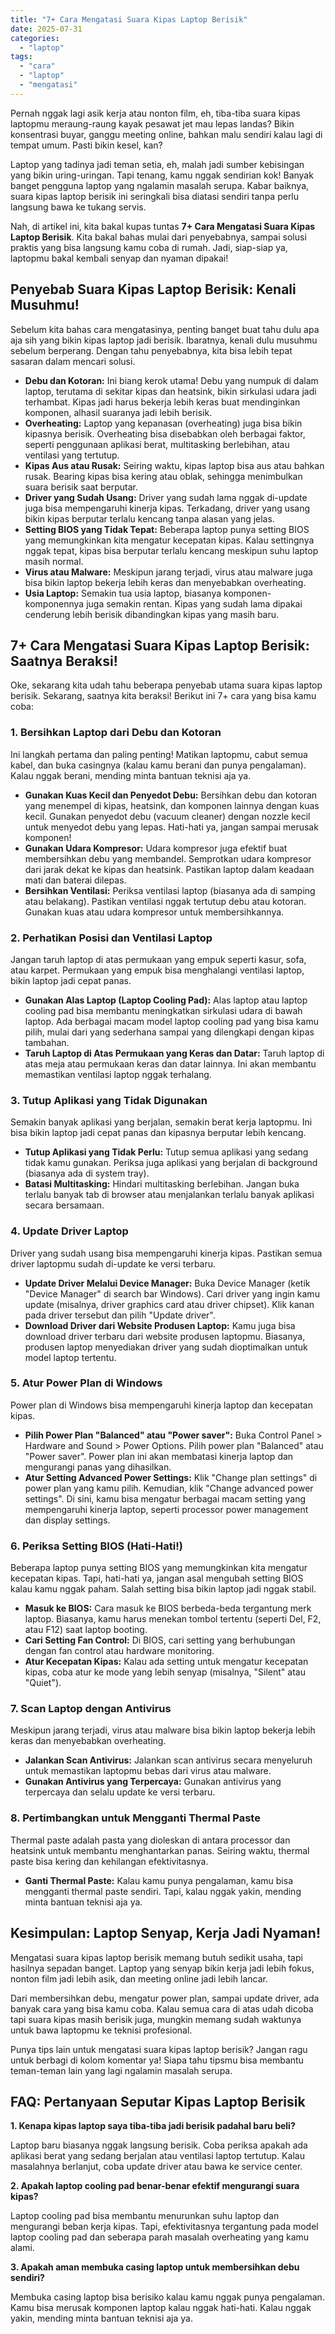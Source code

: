 ```yaml
---
title: "7+ Cara Mengatasi Suara Kipas Laptop Berisik"
date: 2025-07-31
categories: 
  - "laptop"
tags: 
  - "cara"
  - "laptop"
  - "mengatasi"
---
```


Pernah nggak lagi asik kerja atau nonton film, eh, tiba-tiba suara kipas laptopmu meraung-raung kayak pesawat jet mau lepas landas? Bikin konsentrasi buyar, ganggu meeting online, bahkan malu sendiri kalau lagi di tempat umum. Pasti bikin kesel, kan?

Laptop yang tadinya jadi teman setia, eh, malah jadi sumber kebisingan yang bikin uring-uringan. Tapi tenang, kamu nggak sendirian kok! Banyak banget pengguna laptop yang ngalamin masalah serupa. Kabar baiknya, suara kipas laptop berisik ini seringkali bisa diatasi sendiri tanpa perlu langsung bawa ke tukang servis.

Nah, di artikel ini, kita bakal kupas tuntas **7+ Cara Mengatasi Suara Kipas Laptop Berisik**. Kita bakal bahas mulai dari penyebabnya, sampai solusi praktis yang bisa langsung kamu coba di rumah. Jadi, siap-siap ya, laptopmu bakal kembali senyap dan nyaman dipakai!

## Penyebab Suara Kipas Laptop Berisik: Kenali Musuhmu!

Sebelum kita bahas cara mengatasinya, penting banget buat tahu dulu apa aja sih yang bikin kipas laptop jadi berisik. Ibaratnya, kenali dulu musuhmu sebelum berperang. Dengan tahu penyebabnya, kita bisa lebih tepat sasaran dalam mencari solusi.

- **Debu dan Kotoran:** Ini biang kerok utama! Debu yang numpuk di dalam laptop, terutama di sekitar kipas dan heatsink, bikin sirkulasi udara jadi terhambat. Kipas jadi harus bekerja lebih keras buat mendinginkan komponen, alhasil suaranya jadi lebih berisik.
- **Overheating:** Laptop yang kepanasan (overheating) juga bisa bikin kipasnya berisik. Overheating bisa disebabkan oleh berbagai faktor, seperti penggunaan aplikasi berat, multitasking berlebihan, atau ventilasi yang tertutup.
- **Kipas Aus atau Rusak:** Seiring waktu, kipas laptop bisa aus atau bahkan rusak. Bearing kipas bisa kering atau oblak, sehingga menimbulkan suara berisik saat berputar.
- **Driver yang Sudah Usang:** Driver yang sudah lama nggak di-update juga bisa mempengaruhi kinerja kipas. Terkadang, driver yang usang bikin kipas berputar terlalu kencang tanpa alasan yang jelas.
- **Setting BIOS yang Tidak Tepat:** Beberapa laptop punya setting BIOS yang memungkinkan kita mengatur kecepatan kipas. Kalau settingnya nggak tepat, kipas bisa berputar terlalu kencang meskipun suhu laptop masih normal.
- **Virus atau Malware:** Meskipun jarang terjadi, virus atau malware juga bisa bikin laptop bekerja lebih keras dan menyebabkan overheating.
- **Usia Laptop:** Semakin tua usia laptop, biasanya komponen-komponennya juga semakin rentan. Kipas yang sudah lama dipakai cenderung lebih berisik dibandingkan kipas yang masih baru.

## 7+ Cara Mengatasi Suara Kipas Laptop Berisik: Saatnya Beraksi!

Oke, sekarang kita udah tahu beberapa penyebab utama suara kipas laptop berisik. Sekarang, saatnya kita beraksi! Berikut ini 7+ cara yang bisa kamu coba:

### 1\. Bersihkan Laptop dari Debu dan Kotoran

Ini langkah pertama dan paling penting! Matikan laptopmu, cabut semua kabel, dan buka casingnya (kalau kamu berani dan punya pengalaman). Kalau nggak berani, mending minta bantuan teknisi aja ya.

- **Gunakan Kuas Kecil dan Penyedot Debu:** Bersihkan debu dan kotoran yang menempel di kipas, heatsink, dan komponen lainnya dengan kuas kecil. Gunakan penyedot debu (vacuum cleaner) dengan nozzle kecil untuk menyedot debu yang lepas. Hati-hati ya, jangan sampai merusak komponen!
- **Gunakan Udara Kompresor:** Udara kompresor juga efektif buat membersihkan debu yang membandel. Semprotkan udara kompresor dari jarak dekat ke kipas dan heatsink. Pastikan laptop dalam keadaan mati dan baterai dilepas.
- **Bersihkan Ventilasi:** Periksa ventilasi laptop (biasanya ada di samping atau belakang). Pastikan ventilasi nggak tertutup debu atau kotoran. Gunakan kuas atau udara kompresor untuk membersihkannya.

### 2\. Perhatikan Posisi dan Ventilasi Laptop

Jangan taruh laptop di atas permukaan yang empuk seperti kasur, sofa, atau karpet. Permukaan yang empuk bisa menghalangi ventilasi laptop, bikin laptop jadi cepat panas.

- **Gunakan Alas Laptop (Laptop Cooling Pad):** Alas laptop atau laptop cooling pad bisa membantu meningkatkan sirkulasi udara di bawah laptop. Ada berbagai macam model laptop cooling pad yang bisa kamu pilih, mulai dari yang sederhana sampai yang dilengkapi dengan kipas tambahan.
- **Taruh Laptop di Atas Permukaan yang Keras dan Datar:** Taruh laptop di atas meja atau permukaan keras dan datar lainnya. Ini akan membantu memastikan ventilasi laptop nggak terhalang.

### 3\. Tutup Aplikasi yang Tidak Digunakan

Semakin banyak aplikasi yang berjalan, semakin berat kerja laptopmu. Ini bisa bikin laptop jadi cepat panas dan kipasnya berputar lebih kencang.

- **Tutup Aplikasi yang Tidak Perlu:** Tutup semua aplikasi yang sedang tidak kamu gunakan. Periksa juga aplikasi yang berjalan di background (biasanya ada di system tray).
- **Batasi Multitasking:** Hindari multitasking berlebihan. Jangan buka terlalu banyak tab di browser atau menjalankan terlalu banyak aplikasi secara bersamaan.

### 4\. Update Driver Laptop

Driver yang sudah usang bisa mempengaruhi kinerja kipas. Pastikan semua driver laptopmu sudah di-update ke versi terbaru.

- **Update Driver Melalui Device Manager:** Buka Device Manager (ketik "Device Manager" di search bar Windows). Cari driver yang ingin kamu update (misalnya, driver graphics card atau driver chipset). Klik kanan pada driver tersebut dan pilih "Update driver".
- **Download Driver dari Website Produsen Laptop:** Kamu juga bisa download driver terbaru dari website produsen laptopmu. Biasanya, produsen laptop menyediakan driver yang sudah dioptimalkan untuk model laptop tertentu.

### 5\. Atur Power Plan di Windows

Power plan di Windows bisa mempengaruhi kinerja laptop dan kecepatan kipas.

- **Pilih Power Plan "Balanced" atau "Power saver":** Buka Control Panel > Hardware and Sound > Power Options. Pilih power plan "Balanced" atau "Power saver". Power plan ini akan membatasi kinerja laptop dan mengurangi panas yang dihasilkan.
- **Atur Setting Advanced Power Settings:** Klik "Change plan settings" di power plan yang kamu pilih. Kemudian, klik "Change advanced power settings". Di sini, kamu bisa mengatur berbagai macam setting yang mempengaruhi kinerja laptop, seperti processor power management dan display settings.

### 6\. Periksa Setting BIOS (Hati-Hati!)

Beberapa laptop punya setting BIOS yang memungkinkan kita mengatur kecepatan kipas. Tapi, hati-hati ya, jangan asal mengubah setting BIOS kalau kamu nggak paham. Salah setting bisa bikin laptop jadi nggak stabil.

- **Masuk ke BIOS:** Cara masuk ke BIOS berbeda-beda tergantung merk laptop. Biasanya, kamu harus menekan tombol tertentu (seperti Del, F2, atau F12) saat laptop booting.
- **Cari Setting Fan Control:** Di BIOS, cari setting yang berhubungan dengan fan control atau hardware monitoring.
- **Atur Kecepatan Kipas:** Kalau ada setting untuk mengatur kecepatan kipas, coba atur ke mode yang lebih senyap (misalnya, "Silent" atau "Quiet").

### 7\. Scan Laptop dengan Antivirus

Meskipun jarang terjadi, virus atau malware bisa bikin laptop bekerja lebih keras dan menyebabkan overheating.

- **Jalankan Scan Antivirus:** Jalankan scan antivirus secara menyeluruh untuk memastikan laptopmu bebas dari virus atau malware.
- **Gunakan Antivirus yang Terpercaya:** Gunakan antivirus yang terpercaya dan selalu update ke versi terbaru.

### 8\. Pertimbangkan untuk Mengganti Thermal Paste

Thermal paste adalah pasta yang dioleskan di antara processor dan heatsink untuk membantu menghantarkan panas. Seiring waktu, thermal paste bisa kering dan kehilangan efektivitasnya.

- **Ganti Thermal Paste:** Kalau kamu punya pengalaman, kamu bisa mengganti thermal paste sendiri. Tapi, kalau nggak yakin, mending minta bantuan teknisi aja ya.

## Kesimpulan: Laptop Senyap, Kerja Jadi Nyaman!

Mengatasi suara kipas laptop berisik memang butuh sedikit usaha, tapi hasilnya sepadan banget. Laptop yang senyap bikin kerja jadi lebih fokus, nonton film jadi lebih asik, dan meeting online jadi lebih lancar.

Dari membersihkan debu, mengatur power plan, sampai update driver, ada banyak cara yang bisa kamu coba. Kalau semua cara di atas udah dicoba tapi suara kipas masih berisik juga, mungkin memang sudah waktunya untuk bawa laptopmu ke teknisi profesional.

Punya tips lain untuk mengatasi suara kipas laptop berisik? Jangan ragu untuk berbagi di kolom komentar ya! Siapa tahu tipsmu bisa membantu teman-teman lain yang lagi ngalamin masalah serupa.

## FAQ: Pertanyaan Seputar Kipas Laptop Berisik

**1\. Kenapa kipas laptop saya tiba-tiba jadi berisik padahal baru beli?**

Laptop baru biasanya nggak langsung berisik. Coba periksa apakah ada aplikasi berat yang sedang berjalan atau ventilasi laptop tertutup. Kalau masalahnya berlanjut, coba update driver atau bawa ke service center.

**2\. Apakah laptop cooling pad benar-benar efektif mengurangi suara kipas?**

Laptop cooling pad bisa membantu menurunkan suhu laptop dan mengurangi beban kerja kipas. Tapi, efektivitasnya tergantung pada model laptop cooling pad dan seberapa parah masalah overheating yang kamu alami.

**3\. Apakah aman membuka casing laptop untuk membersihkan debu sendiri?**

Membuka casing laptop bisa berisiko kalau kamu nggak punya pengalaman. Kamu bisa merusak komponen laptop kalau nggak hati-hati. Kalau nggak yakin, mending minta bantuan teknisi aja ya.
